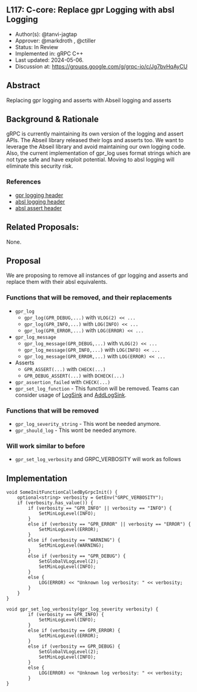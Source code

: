 L117: C-core: Replace gpr Logging with absl Logging
----

* Author(s): @tanvi-jagtap
* Approver: @markdroth , @ctiller
* Status: In Review 
* Implemented in: gRPC C++
* Last updated: 2024-05-06.
* Discussion at: https://groups.google.com/g/grpc-io/c/Jg7bvHqAyCU

## Abstract

Replacing gpr logging and asserts with Abseil logging and asserts

## Background & Rationale

gRPC is currently maintaining its own version of the logging and assert APIs. The Abseil library released their logs and asserts too. We want to leverage the Abseil library and avoid maintaining our own logging code. Also, the current implementation of gpr_log uses format strings which are not type safe and have exploit potential. Moving to absl logging will eliminate this security risk.

### References
* [gpr logging header](https://github.com/grpc/grpc/blame/83a17ff4684dc1fb3493a151ac0b655b1c55e766/include/grpc/support/log.h)
* [absl logging header](https://github.com/abseil/abseil-cpp/blob/master/absl/log/log.h)
* [absl assert header](https://github.com/abseil/abseil-cpp/blob/master/absl/log/check.h)

## Related Proposals:

None.

## Proposal

We are proposing to remove all instances of gpr logging and asserts and replace them with their absl equivalents.

### Functions that will be removed, and their replacements
* `gpr_log`
	* `gpr_log(GPR_DEBUG,...)` with `VLOG(2) << ...`
	* `gpr_log(GPR_INFO,...)` with `LOG(INFO) << ...`
	* `gpr_log(GPR_ERROR,...)` with `LOG(ERROR) << ...`
* `gpr_log_message`
	* `gpr_log_message(GPR_DEBUG,...)` with `VLOG(2) << ...`
	* `gpr_log_message(GPR_INFO,...)` with `LOG(INFO) << ...`
	* `gpr_log_message(GPR_ERROR,...)` with `LOG(ERROR) << ...`
* Asserts
	* `GPR_ASSERT(...)` with `CHECK(...)`
	* `GPR_DEBUG_ASSERT(...)` with `DCHECK(...)`
* `gpr_assertion_failed` with `CHECK(...)`
* `gpr_set_log_function` - This function will be removed. Teams can consider usage of [LogSink](https://github.com/abseil/abseil-cpp/blob/fa57bfc573453d57a38552eedcce894b0e2d9f5e/absl/log/log_sink.h) and [AddLogSink](https://github.com/abseil/abseil-cpp/blob/fa57bfc573453d57a38552eedcce894b0e2d9f5e/absl/log/log_sink_registry.h).

### Functions that will be removed 
* `gpr_log_severity_string` - This wont be needed anymore. 
* `gpr_should_log` - This wont be needed anymore. 

### Will work similar to before
* `gpr_set_log_verbosity` and GRPC_VERBOSITY will work as follows

## Implementation

```
void SomeInitFunctionCalledByGrpcInit() {
	optional<string> verbosity = GetEnv("GRPC_VERBOSITY");
	if (verbosity.has_value()) {
		if (verbosity == "GPR_INFO" || verbosity == "INFO") {
			SetMinLogLevel(INFO);
		}
		else if (verbosity == "GPR_ERROR" || verbosity == "ERROR") {
			SetMinLogLevel(ERROR);
		}
		else if (verbosity == "WARNING") {
			SetMinLogLevel(WARNING);
		}
		else if (verbosity == "GPR_DEBUG") {
			SetGlobalVLogLevel(2);
			SetMinLogLevel(INFO);
		}
		else {
			LOG(ERROR) << "Unknown log verbosity: " << verbosity;
		}
	}
}

void gpr_set_log_verbosity(gpr_log_severity verbosity) {
		if (verbosity == GPR_INFO) {
			SetMinLogLevel(INFO);
		}
		else if (verbosity == GPR_ERROR) {
			SetMinLogLevel(ERROR);
		}
		else if (verbosity == GPR_DEBUG) {
			SetGlobalVLogLevel(2);
			SetMinLogLevel(INFO);
		}
		else {
			LOG(ERROR) << "Unknown log verbosity: " << verbosity;
		}
}
```
